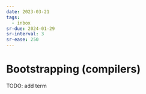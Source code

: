 ```yaml
---
date: 2023-03-21
tags:
  - inbox
sr-due: 2024-01-29
sr-interval: 3
sr-ease: 250
---
```


# Bootstrapping (compilers)

TODO: add term
